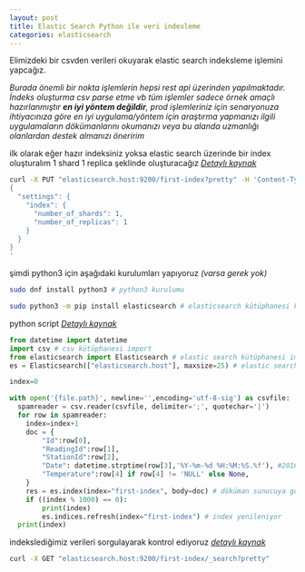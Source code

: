 ```yaml
---
layout: post
title: Elastic Search Python ile veri indexleme
categories: elasticsearch
---
```


Elimizdeki bir csvden verileri okuyarak elastic search indeksleme işlemini yapcağız. 

*Burada önemli bir nokta işlemlerin hepsi rest api üzerinden yapılmaktadır. İndeks oluşturma csv parse etme vb tüm işlemler sadece örnek amaçlı hazırlanmıştır **en iyi yöntem değildir**, prod işlemleriniz için senaryonuza ihtiyacınıza göre en iyi uygulama/yöntem için araştırma yapmanızı ilgili uygulamaların dökümanlarını okumanızı veya bu alanda uzmanlığı olanlardan destek almanızı öneririm*

ilk olarak eğer hazır indeksiniz yoksa elastic search üzerinde bir index oluşturalım 1 shard 1 replica şeklinde oluşturacağız *[Detaylı kaynak](https://www.elastic.co/guide/en/elasticsearch/reference/current/indices-create-index.html)*

```sh
curl -X PUT "elasticsearch.host:9200/first-index?pretty" -H 'Content-Type: application/json' -d'
{
  "settings": {
    "index": {
      "number_of_shards": 1,  
      "number_of_replicas": 1 
    }
  }
}
'

```

şimdi python3 için aşağıdaki kurulumları yapıyoruz *(varsa gerek yok)*
```sh
sudo dnf install python3 # python3 kurulumu

sudo python3 -m pip install elasticsearch # elasticsearch kütüphanesi kurulumu

```

python script *[Detaylı kaynak](https://www.w3schools.com/python/default.asp)*

```py
from datetime import datetime
import csv # csv kütüphanesi import
from elasticsearch import Elasticsearch # elastic search kütüphanesi import
es = Elasticsearch(["elasticsearch.host"], maxsize=25) # elastic search connection

index=0

with open('{file.path}', newline='',encoding='utf-8-sig') as csvfile:
  spamreader = csv.reader(csvfile, delimiter=';', quotechar='|')
  for row in spamreader:
    index=index+1
    doc = {
        "Id":row[0],
        "ReadingId":row[1],	
        "StationId":row[2],	
        "Date": datetime.strptime(row[3],'%Y-%m-%d %H:%M:%S.%f'), #2016-01-01 00:10:21.413
        "Temperature":row[4] if row[4] != 'NULL' else None,
    }
    res = es.index(index="first-index", body=doc) # döküman sunucuya gönderiliyor
    if ((index % 1000) == 0):
        print(index)
        es.indices.refresh(index="first-index") # index yenileniyor
  print(index)

```

indekslediğimiz verileri sorgulayarak kontrol ediyoruz *[detaylı kaynak](https://www.elastic.co/guide/en/elasticsearch/reference/current/search-search.html)*

```sh
curl -X GET "elasticsearch.host:9200/first-index/_search?pretty"
```

